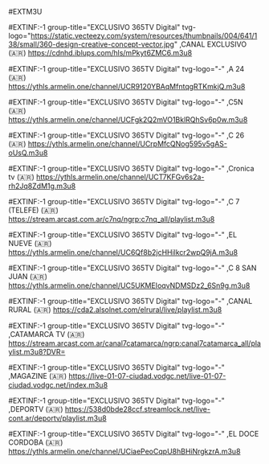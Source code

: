  #EXTM3U

#EXTINF:-1 group-title="EXCLUSIVO 365TV Digital" tvg-logo="https://static.vecteezy.com/system/resources/thumbnails/004/641/138/small/360-design-creative-concept-vector.jpg" ,CANAL EXCLUSIVO (🇦🇷) 
https://cdnhd.iblups.com/hls/mPkyt6ZMC6.m3u8

#EXTINF:-1 group-title="EXCLUSIVO 365TV Digital" tvg-logo="-" ,A 24 (🇦🇷) 
https://ythls.armelin.one/channel/UCR9120YBAqMfntqgRTKmkjQ.m3u8

#EXTINF:-1 group-title="EXCLUSIVO 365TV Digital" tvg-logo="-" ,C5N (🇦🇷) 
https://ythls.armelin.one/channel/UCFgk2Q2mVO1BklRQhSv6p0w.m3u8

#EXTINF:-1 group-title="EXCLUSIVO 365TV Digital" tvg-logo="-" ,C 26 (🇦🇷) 
https://ythls.armelin.one/channel/UCrpMfcQNog595v5gAS-oUsQ.m3u8

#EXTINF:-1 group-title="EXCLUSIVO 365TV Digital" tvg-logo="-" ,Cronica tv (🇦🇷) 
https://ythls.armelin.one/channel/UCT7KFGv6s2a-rh2Jq8ZdM1g.m3u8

#EXTINF:-1 group-title="EXCLUSIVO 365TV Digital" tvg-logo="-" ,C 7 (TELEFE) (🇦🇷) 
https://stream.arcast.com.ar/c7nq/ngrp:c7nq_all/playlist.m3u8

#EXTINF:-1 group-title="EXCLUSIVO 365TV Digital" tvg-logo="-" ,EL NUEVE (🇦🇷) 
https://ythls.armelin.one/channel/UC6Qf8b2jcHHilkcr2wpQ9jA.m3u8

#EXTINF:-1 group-title="EXCLUSIVO 365TV Digital" tvg-logo="-" ,C 8 SAN JUAN (🇦🇷) 
https://ythls.armelin.one/channel/UC5UKMEIoqvNDMSDz2_6Sn9g.m3u8

#EXTINF:-1 group-title="EXCLUSIVO 365TV Digital" tvg-logo="-" ,CANAL RURAL (🇦🇷)
https://cda2.alsolnet.com/elrural/live/playlist.m3u8

#EXTINF:-1 group-title="EXCLUSIVO 365TV Digital" tvg-logo="-" ,CATAMARCA TV (🇦🇷)
https://stream.arcast.com.ar/canal7catamarca/ngrp:canal7catamarca_all/playlist.m3u8?DVR=

#EXTINF:-1 group-title="EXCLUSIVO 365TV Digital" tvg-logo="-" ,MAGAZINE (🇦🇷)
https://live-01-07-ciudad.vodgc.net/live-01-07-ciudad.vodgc.net/index.m3u8

#EXTINF:-1 group-title="EXCLUSIVO 365TV Digital" tvg-logo="-" ,DEPORTV (🇦🇷)
https://538d0bde28ccf.streamlock.net/live-cont.ar/deportv/playlist.m3u8

#EXTINF:-1 group-title="EXCLUSIVO 365TV Digital" tvg-logo="-" ,EL DOCE CORDOBA (🇦🇷)
https://ythls.armelin.one/channel/UCiaePeoCqpU8hBHiNrgkzrA.m3u8




